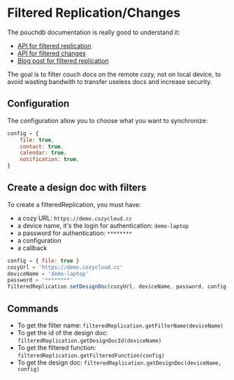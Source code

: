 Filtered Replication/Changes
============================

The pouchdb documentation is really good to understand it:

 * [API for filtered replication][1]
 * [API for filtered changes][2]
 * [Blog post for filtered replication][3]

The goal is to filter couch docs on the remote cozy, not on local device, to
avoid wasting bandwith to transfer useless docs and increase security.


Configuration
-------------

The configuration allow you to choose what you want to synchronize:

```javascript
config = {
    file: true,
    contact: true,
    calendar: true,
    notification: true,
}
```


Create a design doc with filters
--------------------------------

To create a filteredReplication, you must have:

 * a cozy URL: `https://demo.cozycloud.cc`
 * a device name, it's the login for authentication: `demo-laptop`
 * a password for authentication: `********`
 * a configuration
 * a callback

```javascript
config = { file: true }
cozyUrl = 'https://demo.cozycloud.cc'
deviceName = 'demo-laptop'
password = '********'
filteredReplication.setDesignDoc(cozyUrl, deviceName, password, config, callback)
```

Commands
--------

 * To get the filter name: `filteredReplication.getFilterName(deviceName)`
 * To get the id of the design doc: `filteredReplication.getDesignDocId(deviceName)`
 * To get the filtered function: `filteredReplication.getFilteredFunction(config)`
 * To get the design doc: `filteredReplication.getDesignDoc(deviceName, config)`


[1]:  https://pouchdb.com/api.html#filtered-replication
[2]:  https://pouchdb.com/api.html#filtered-changes
[3]:  https://pouchdb.com/2015/04/05/filtered-replication.html
